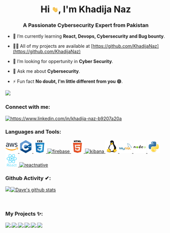 <h1 align="center">Hi <img src="https://raw.githubusercontent.com/KevinPatel04/KevinPatel04/master/Hi.gif" width="20px">, I'm Khadija Naz</h1>
<h3 align="center">A Passionate Cybersecurity Expert from Pakistan</h3>

- 🌱 I’m currently learning **React, Devops, Cybersecurity and Bug bounty**.

- 👨‍💻 All of my projects are available at [https://github.com/KhadijaNaz](https://github.com/KhadijaNaz)

- 🤝 I’m looking for oppertunity in **Cyber Security**.

- 💬 Ask me about **Cybersecurity**.

- ⚡ Fun fact **No doubt, I'm little different from you 😄**.

![](https://camo.githubusercontent.com/992babdffd8c74a1502de375fbdf7e4d54773242/68747470733a2f2f6d656469612e67697068792e636f6d2f6d656469612f53576f536b4e36447854737a71494b4571762f67697068792e676966)
<h3 align="left">Connect with me:</h3>
<p align="left">
<a href="https://www.linkedin.com/in/khadija-naz-b9207a20a" target="blank"><img align="center" src="https://raw.githubusercontent.com/rahuldkjain/github-profile-readme-generator/master/src/images/icons/Social/linked-in-alt.svg" alt="https://www.linkedin.com/in/khadija-naz-b9207a20a" height="30" width="40" /></a>
</p>

<h3 align="left">Languages and Tools:</h3>
<p align="left"> <a href="https://aws.amazon.com" target="_blank"> <img src="https://raw.githubusercontent.com/devicons/devicon/master/icons/amazonwebservices/amazonwebservices-original-wordmark.svg" alt="aws" width="40" height="40"/> </a> <a href="https://www.w3schools.com/cpp/" target="_blank"> <img src="https://raw.githubusercontent.com/devicons/devicon/master/icons/cplusplus/cplusplus-original.svg" alt="cplusplus" width="40" height="40"/> </a> <a href="https://www.w3schools.com/css/" target="_blank"> <img src="https://raw.githubusercontent.com/devicons/devicon/master/icons/css3/css3-original-wordmark.svg" alt="css3" width="40" height="40"/> </a> <a href="https://firebase.google.com/" target="_blank"> <img src="https://www.vectorlogo.zone/logos/firebase/firebase-icon.svg" alt="firebase" width="40" height="40"/> </a> <a href="https://www.w3.org/html/" target="_blank"> <img src="https://raw.githubusercontent.com/devicons/devicon/master/icons/html5/html5-original-wordmark.svg" alt="html5" width="40" height="40"/> </a> <a href="https://www.elastic.co/kibana" target="_blank"> <img src="https://www.vectorlogo.zone/logos/elasticco_kibana/elasticco_kibana-icon.svg" alt="kibana" width="40" height="40"/> </a> <a href="https://www.linux.org/" target="_blank"> <img src="https://raw.githubusercontent.com/devicons/devicon/master/icons/linux/linux-original.svg" alt="linux" width="40" height="40"/> </a> <a href="https://www.mysql.com/" target="_blank"> <img src="https://raw.githubusercontent.com/devicons/devicon/master/icons/mysql/mysql-original-wordmark.svg" alt="mysql" width="40" height="40"/> </a> <a href="https://nodejs.org" target="_blank"> <img src="https://raw.githubusercontent.com/devicons/devicon/master/icons/nodejs/nodejs-original-wordmark.svg" alt="nodejs" width="40" height="40"/> </a> <a href="https://www.python.org" target="_blank"> <img src="https://raw.githubusercontent.com/devicons/devicon/master/icons/python/python-original.svg" alt="python" width="40" height="40"/> </a> <a href="https://reactjs.org/" target="_blank"> <img src="https://raw.githubusercontent.com/devicons/devicon/master/icons/react/react-original-wordmark.svg" alt="react" width="40" height="40"/> </a> <a href="https://reactnative.dev/" target="_blank"> <img src="https://reactnative.dev/img/header_logo.svg" alt="reactnative" width="40" height="40"/> </a> </p>

### Github Activity ✔:

<a href="https://github.com/KhadijaNaz">
  <img align="left" src="https://github-readme-stats.vercel.app/api/top-langs/?username=KhadijaNaz&theme=tokyonight" />
  </a>

<a href="https://github.com/KhadijaNaz">
 <img align="center" src="https://github-readme-stats.vercel.app/api?username=KhadijaNaz&show_icons=true&theme=tokyonight&line_height=27" alt="Dave's github stats"/>
</a>

<br/>
<br/>
<br/>

### My Projects ✨:
  
<a href="https://github.com/KhadijaNaz/Monsters">
  <img align="center" src="https://github-readme-stats.vercel.app/api/pin/?username=KhadijaNaz&repo=Monsters&theme=tokyonight" />
</a>

<a href="https://github.com/KhadijaNaz/Packet-Loss-Testing-Tool">
  <img align="center" src="https://github-readme-stats.vercel.app/api/pin/?username=KhadijaNaz&repo=Packet-Loss-Testing-Tool&theme=tokyonight" />
</a>

<a href="https://github.com/KhadijaNaz/Synthesis-Calculator">
  <img align="center" src="https://github-readme-stats.vercel.app/api/pin/?username=KhadijaNaz&repo=Synthesis-Calculator&theme=tokyonight" />
</a>

<a href="https://github.com/KhadijaNaz/Syntex-Error-Checker">
  <img align="center" src="https://github-readme-stats.vercel.app/api/pin/?username=KhadijaNaz&repo=Syntex-Error-Checker&theme=tokyonight" />
</a>

<a href="https://github.com/KhadijaNaz/Bank-Management-System">
  <img align="center" src="https://github-readme-stats.vercel.app/api/pin/?username=KhadijaNaz&repo=Bank-Management-System&theme=tokyonight" />
</a>

<a href="https://github.com/KhadijaNaz/Rock-Paper-Scissor-Game">
  <img align="center" src="https://github-readme-stats.vercel.app/api/pin/?username=KhadijaNaz&repo=Rock-Paper-Scissor-Game&theme=tokyonight" />
</a>
